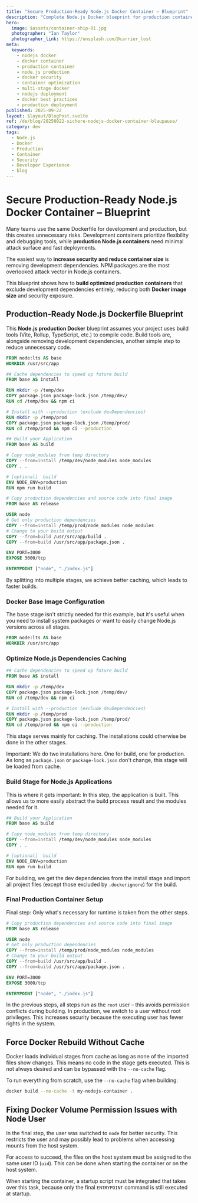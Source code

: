 ```yaml
---
title: "Secure Production-Ready Node.js Docker Container – Blueprint"
description: "Complete Node.js Docker blueprint for production containers. Remove dev dependencies, reduce image size, and increase security with multi-stage builds. Ready-to-use Dockerfile included."
hero:
  image: $assets/container-ship-01.jpg
  photographer: "Ian Taylor"
  photographer_link: https://unsplash.com/@carrier_lost
meta:
  keywords:
    - nodejs docker
    - docker container
    - production container
    - node.js production
    - docker security
    - container optimization
    - multi-stage docker
    - nodejs deployment
    - docker best practices
    - production deployment
published: 2025-09-22
layout: $layout/BlogPost.svelte
ref: /de/blog/20250922-sichere-nodejs-docker-container-blaupause/
category: dev
tags:
  - Node.js
  - Docker
  - Production
  - Container
  - Security
  - Developer Experience
  - blog
---
```


# Secure Production-Ready Node.js Docker Container – Blueprint

Many teams use the same Dockerfile for development and production, but this creates unnecessary risks. Development containers prioritize flexibility and debugging tools, while **production Node.js containers** need minimal attack surface and fast deployments.

The easiest way to **increase security and reduce container size** is removing development dependencies. NPM packages are the most overlooked attack vector in Node.js containers.

This blueprint shows how to **build optimized production containers** that exclude development dependencies entirely, reducing both **Docker image size** and security exposure.

## Production-Ready Node.js Dockerfile Blueprint

This **Node.js production Docker** blueprint assumes your project uses build tools (Vite, Rollup, TypeScript, etc.) to compile code. Build tools are, alongside removing development dependencies, another simple step to reduce unnecessary code.

```dockerfile title="Complete Dockerfile"
FROM node:lts AS base
WORKDIR /usr/src/app

## Cache dependencies to speed up future build
FROM base AS install

RUN mkdir -p /temp/dev
COPY package.json package-lock.json /temp/dev/
RUN cd /temp/dev && npm ci

# Install with --production (exclude devDependencies)
RUN mkdir -p /temp/prod
COPY package.json package-lock.json /temp/prod/
RUN cd /temp/prod && npm ci --production

## Build your Application
FROM base AS build

# Copy node_modules from temp directory
COPY --from=install /temp/dev/node_modules node_modules
COPY . .

# [optional]  build
ENV NODE_ENV=production
RUN npm run build

# Copy production dependencies and source code into final image
FROM base AS release

USER node
# Get only production dependencies
COPY --from=install /temp/prod/node_modules node_modules
# Change to your build output
COPY --from=build /usr/src/app/build .
COPY --from=build /usr/src/app/package.json .

ENV PORT=3000
EXPOSE 3000/tcp

ENTRYPOINT ["node", "./index.js"]
```

By splitting into multiple stages, we achieve better caching, which leads to faster builds.

### Docker Base Image Configuration

The base stage isn't strictly needed for this example, but it's useful when you need to install system packages or want to easily change Node.js versions across all stages.

```dockerfile
FROM node:lts AS base
WORKDIR /usr/src/app
```

### Optimize Node.js Dependencies Caching

```dockerfile
## Cache dependencies to speed up future build
FROM base AS install

RUN mkdir -p /temp/dev
COPY package.json package-lock.json /temp/dev/
RUN cd /temp/dev && npm ci

# Install with --production (exclude devDependencies)
RUN mkdir -p /temp/prod
COPY package.json package-lock.json /temp/prod/
RUN cd /temp/prod && npm ci --production
```

This stage serves mainly for caching. The installations could otherwise be done in the other stages.

Important: We do two installations here. One for build, one for production. As long as `package.json` or `package-lock.json` don't change, this stage will be loaded from cache.

### Build Stage for Node.js Applications

This is where it gets important: In this step, the application is built. This allows us to more easily abstract the build process result and the modules needed for it.

```dockerfile
## Build your Application
FROM base AS build

# Copy node_modules from temp directory
COPY --from=install /temp/dev/node_modules node_modules
COPY . .

# [optional]  build
ENV NODE_ENV=production
RUN npm run build
```

For building, we get the dev dependencies from the install stage and import all project files (except those excluded by `.dockerignore`) for the build.

### Final Production Container Setup

Final step: Only what's necessary for runtime is taken from the other steps.

```dockerfile
# Copy production dependencies and source code into final image
FROM base AS release

USER node
# Get only production dependencies
COPY --from=install /temp/prod/node_modules node_modules
# Change to your build output
COPY --from=build /usr/src/app/build .
COPY --from=build /usr/src/app/package.json .

ENV PORT=3000
EXPOSE 3000/tcp

ENTRYPOINT ["node", "./index.js"]
```

In the previous steps, all steps run as the `root` user – this avoids permission conflicts during building. In production, we switch to a user without root privileges. This increases security because the executing user has fewer rights in the system.

## Force Docker Rebuild Without Cache

Docker loads individual stages from cache as long as none of the imported files show changes. This means no code in the stage gets executed. This is not always desired and can be bypassed with the `--no-cache` flag.

To run everything from scratch, use the `--no-cache` flag when building:

```sh
docker build --no-cache -t my-nodejs-container .
```

## Fixing Docker Volume Permission Issues with Node User

In the final step, the user was switched to `node` for better security. This restricts the user and may possibly lead to problems when accessing mounts from the host system.

For access to succeed, the files on the host system must be assigned to the same user ID (`uid`). This can be done when starting the container or on the host system.

When starting the container, a startup script must be integrated that takes over this task, because only the final `ENTRYPOINT` command is still executed at startup.
